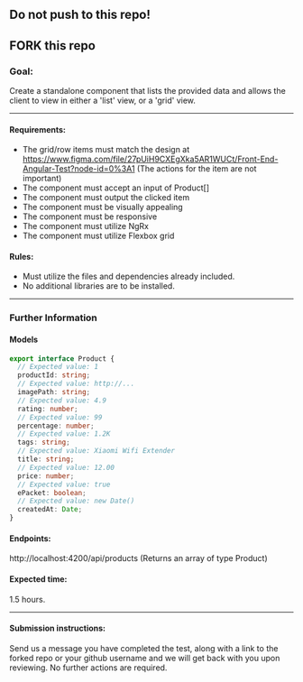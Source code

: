 ## Do not push to this repo!
## FORK this repo

### Goal:

Create a standalone component that lists the provided data and allows the client to view in either a 'list' view, or a 'grid' view.

---

#### Requirements:

- The grid/row items must match the design at https://www.figma.com/file/27pUiH9CXEgXka5AR1WUCt/Front-End-Angular-Test?node-id=0%3A1 (The actions for the item are not important)
- The component must accept an input of Product[]
- The component must output the clicked item
- The component must be visually appealing
- The component must be responsive
- The component must utilize NgRx
- The component must utilize Flexbox grid

#### Rules:

- Must utilize the files and dependencies already included.
- No additional libraries are to be installed.

---

### Further Information

#### Models

```typescript
export interface Product {
  // Expected value: 1
  productId: string;
  // Expected value: http://...
  imagePath: string;
  // Expected value: 4.9
  rating: number;
  // Expected value: 99
  percentage: number;
  // Expected value: 1.2K
  tags: string;
  // Expected value: Xiaomi Wifi Extender
  title: string;
  // Expected value: 12.00
  price: number;
  // Expected value: true
  ePacket: boolean;
  // Expected value: new Date()
  createdAt: Date;
}
```

#### Endpoints:

http://localhost:4200/api/products
(Returns an array of type Product)

#### Expected time:

1.5 hours.

---

#### Submission instructions:
Send us a message you have completed the test, along with a link to the forked repo or your github username and we will get back with you upon reviewing.  No further actions are required.
